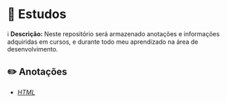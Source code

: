 # 📖 Estudos 

ℹ️ **Descrição:** Neste repositório será armazenado anotações e informações adquiridas em cursos, e durante todo meu aprendizado na área de desenvolvimento.

## ✏️ Anotações

- [*HTML*](https://github.com/LeiteEduardo/Estudos/blob/main/anotacoes/html.md)